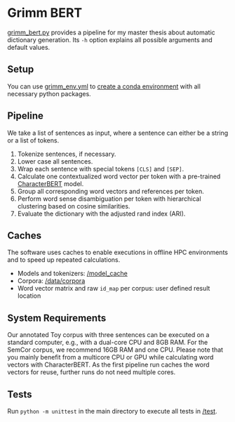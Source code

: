 # Grimm BERT

[grimm_bert.py](/grimm_bert.py) provides a pipeline for my master thesis about automatic dictionary generation. Its `-h`
option explains all possible arguments and default values.

## Setup

You can use [grimm_env.yml](/grimm_env.yml)
to [create a conda environment](https://docs.conda.io/projects/conda/en/latest/user-guide/tasks/manage-environments.html#creating-an-environment-from-an-environment-yml-file)
with all necessary python packages.

## Pipeline

We take a list of sentences as input, where a sentence can either be a string or a list of tokens.

1. Tokenize sentences, if necessary.
2. Lower case all sentences.
3. Wrap each sentence with special tokens `[CLS]` and `[SEP]`.
4. Calculate one contextualized word vector per token with a
   pre-trained [CharacterBERT](https://github.com/helboukkouri/character-bert) model.
5. Group all corresponding word vectors and references per token.
6. Perform word sense disambiguation per token with hierarchical clustering based on cosine similarities.
7. Evaluate the dictionary with the adjusted rand index (ARI).

## Caches

The software uses caches to enable executions in offline HPC environments and to speed up repeated calculations.

- Models and tokenizers: [/model_cache](/model_cache)
- Corpora: [/data/corpora](/data/corpora)
- Word vector matrix and raw `id_map` per corpus: user defined result location

## System Requirements

Our annotated Toy corpus with three sentences can be executed on a standard computer, e.g., with a dual-core CPU and 8GB
RAM. For the SemCor corpus, we recommend 16GB RAM and one CPU. Please note that you mainly benefit from a multicore CPU
or GPU while calculating word vectors with CharacterBERT. As the first pipeline run caches the word vectors for reuse,
further runs do not need multiple cores.

## Tests

Run `python -m unittest` in the main directory to execute all tests in [/test](/test).
